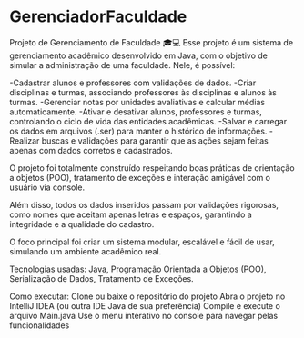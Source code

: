 ﻿# GerenciadorFaculdade

Projeto de Gerenciamento de Faculdade 🎓💻
Esse projeto é um sistema de gerenciamento acadêmico desenvolvido em Java, com o objetivo de simular a administração de uma faculdade. Nele, é possível:

-Cadastrar alunos e professores com validações de dados.
-Criar disciplinas e turmas, associando professores às disciplinas e alunos às turmas.
-Gerenciar notas por unidades avaliativas e calcular médias automaticamente.
-Ativar e desativar alunos, professores e turmas, controlando o ciclo de vida das entidades acadêmicas.
-Salvar e carregar os dados em arquivos (.ser) para manter o histórico de informações.
-Realizar buscas e validações para garantir que as ações sejam feitas apenas com dados corretos e cadastrados.

O projeto foi totalmente construído respeitando boas práticas de orientação a objetos (POO), tratamento de exceções e interação amigável com o usuário via console.

Além disso, todos os dados inseridos passam por validações rigorosas, como nomes que aceitam apenas letras e espaços, garantindo a integridade e a qualidade do cadastro.

O foco principal foi criar um sistema modular, escalável e fácil de usar, simulando um ambiente acadêmico real.

Tecnologias usadas: Java, Programação Orientada a Objetos (POO), Serialização de Dados, Tratamento de Exceções.


Como executar:
Clone ou baixe o repositório do projeto
Abra o projeto no IntelliJ IDEA (ou outra IDE Java de sua preferência)
Compile e execute o arquivo Main.java
Use o menu interativo no console para navegar pelas funcionalidades
